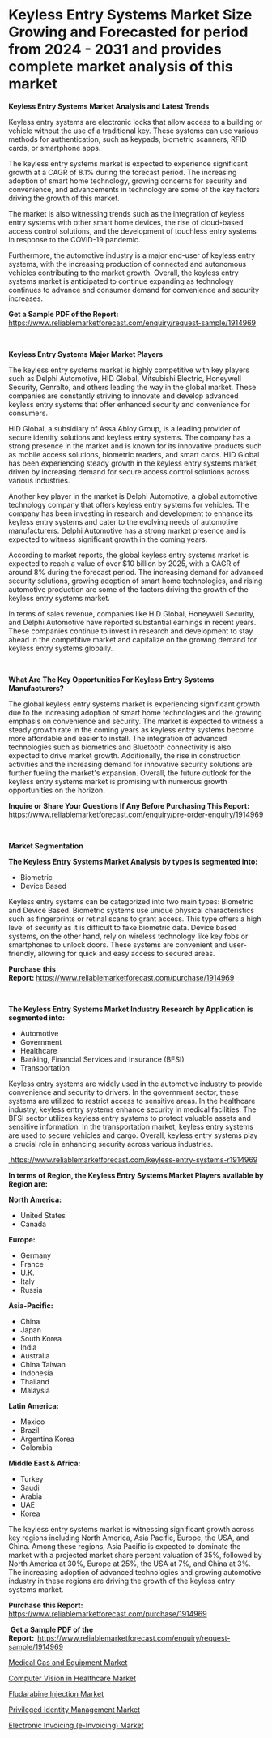 <p><h1>Keyless Entry Systems Market Size Growing and Forecasted for period from 2024 - 2031 and provides complete market analysis of this market</h1></p><p><strong>Keyless Entry Systems Market Analysis and Latest Trends</strong></p>
<p><p>Keyless entry systems are electronic locks that allow access to a building or vehicle without the use of a traditional key. These systems can use various methods for authentication, such as keypads, biometric scanners, RFID cards, or smartphone apps.</p><p>The keyless entry systems market is expected to experience significant growth at a CAGR of 8.1% during the forecast period. The increasing adoption of smart home technology, growing concerns for security and convenience, and advancements in technology are some of the key factors driving the growth of this market.</p><p>The market is also witnessing trends such as the integration of keyless entry systems with other smart home devices, the rise of cloud-based access control solutions, and the development of touchless entry systems in response to the COVID-19 pandemic.</p><p>Furthermore, the automotive industry is a major end-user of keyless entry systems, with the increasing production of connected and autonomous vehicles contributing to the market growth. Overall, the keyless entry systems market is anticipated to continue expanding as technology continues to advance and consumer demand for convenience and security increases.</p></p>
<p><strong>Get a Sample PDF of the Report:&nbsp;</strong> <a href="https://www.reliablemarketforecast.com/enquiry/request-sample/1914969">https://www.reliablemarketforecast.com/enquiry/request-sample/1914969</a></p>
<p>&nbsp;</p>
<p><strong>Keyless Entry Systems Major Market Players</strong></p>
<p><p>The keyless entry systems market is highly competitive with key players such as Delphi Automotive, HID Global, Mitsubishi Electric, Honeywell Security, Genralto, and others leading the way in the global market. These companies are constantly striving to innovate and develop advanced keyless entry systems that offer enhanced security and convenience for consumers.</p><p>HID Global, a subsidiary of Assa Abloy Group, is a leading provider of secure identity solutions and keyless entry systems. The company has a strong presence in the market and is known for its innovative products such as mobile access solutions, biometric readers, and smart cards. HID Global has been experiencing steady growth in the keyless entry systems market, driven by increasing demand for secure access control solutions across various industries.</p><p>Another key player in the market is Delphi Automotive, a global automotive technology company that offers keyless entry systems for vehicles. The company has been investing in research and development to enhance its keyless entry systems and cater to the evolving needs of automotive manufacturers. Delphi Automotive has a strong market presence and is expected to witness significant growth in the coming years.</p><p>According to market reports, the global keyless entry systems market is expected to reach a value of over $10 billion by 2025, with a CAGR of around 8% during the forecast period. The increasing demand for advanced security solutions, growing adoption of smart home technologies, and rising automotive production are some of the factors driving the growth of the keyless entry systems market.</p><p>In terms of sales revenue, companies like HID Global, Honeywell Security, and Delphi Automotive have reported substantial earnings in recent years. These companies continue to invest in research and development to stay ahead in the competitive market and capitalize on the growing demand for keyless entry systems globally.</p></p>
<p>&nbsp;</p>
<p><strong>What Are The Key Opportunities For Keyless Entry Systems Manufacturers?</strong></p>
<p><p>The global keyless entry systems market is experiencing significant growth due to the increasing adoption of smart home technologies and the growing emphasis on convenience and security. The market is expected to witness a steady growth rate in the coming years as keyless entry systems become more affordable and easier to install. The integration of advanced technologies such as biometrics and Bluetooth connectivity is also expected to drive market growth. Additionally, the rise in construction activities and the increasing demand for innovative security solutions are further fueling the market's expansion. Overall, the future outlook for the keyless entry systems market is promising with numerous growth opportunities on the horizon.</p></p>
<p><strong>Inquire or Share Your Questions If Any Before Purchasing This Report:</strong> <a href="https://www.reliablemarketforecast.com/enquiry/pre-order-enquiry/1914969">https://www.reliablemarketforecast.com/enquiry/pre-order-enquiry/1914969</a></p>
<p>&nbsp;</p>
<p><strong>Market Segmentation</strong></p>
<p><strong>The Keyless Entry Systems Market Analysis by types is segmented into:</strong></p>
<p><ul><li>Biometric</li><li>Device Based</li></ul></p>
<p><p>Keyless entry systems can be categorized into two main types: Biometric and Device Based. Biometric systems use unique physical characteristics such as fingerprints or retinal scans to grant access. This type offers a high level of security as it is difficult to fake biometric data. Device based systems, on the other hand, rely on wireless technology like key fobs or smartphones to unlock doors. These systems are convenient and user-friendly, allowing for quick and easy access to secured areas.</p></p>
<p><strong>Purchase this Report:&nbsp;</strong><a href="https://www.reliablemarketforecast.com/purchase/1914969">https://www.reliablemarketforecast.com/purchase/1914969</a></p>
<p>&nbsp;</p>
<p><strong>The Keyless Entry Systems Market Industry Research by Application is segmented into:</strong></p>
<p><ul><li>Automotive</li><li>Government</li><li>Healthcare</li><li>Banking, Financial Services and Insurance (BFSI)</li><li>Transportation</li></ul></p>
<p><p>Keyless entry systems are widely used in the automotive industry to provide convenience and security to drivers. In the government sector, these systems are utilized to restrict access to sensitive areas. In the healthcare industry, keyless entry systems enhance security in medical facilities. The BFSI sector utilizes keyless entry systems to protect valuable assets and sensitive information. In the transportation market, keyless entry systems are used to secure vehicles and cargo. Overall, keyless entry systems play a crucial role in enhancing security across various industries.</p></p>
<p><a href="https://www.reliablemarketforecast.com/keyless-entry-systems-r1914969">&nbsp;https://www.reliablemarketforecast.com/keyless-entry-systems-r1914969</a></p>
<p><strong>In terms of Region, the Keyless Entry Systems Market Players available by Region are:</strong></p>
<p>
    <p> <strong> North America: </strong>
        <ul>
            <li>United States</li>
            <li>Canada</li>
        </ul>
        </p> 
    <p> <strong> Europe: </strong>
        <ul>
            <li>Germany</li>
            <li>France</li>
            <li>U.K.</li>
            <li>Italy</li>
            <li>Russia</li>
        </ul>
        </p> 
    <p> <strong> Asia-Pacific: </strong>
        <ul>
            <li>China</li>
            <li>Japan</li>
            <li>South Korea</li>
            <li>India</li>
            <li>Australia</li>
            <li>China Taiwan</li>
            <li>Indonesia</li>
            <li>Thailand</li>
            <li>Malaysia</li>
        </ul>
        </p> 
    <p> <strong> Latin America: </strong>
        <ul>
            <li>Mexico</li>
            <li>Brazil</li>
            <li>Argentina Korea</li>
            <li>Colombia</li>
        </ul>
        </p> 
    <p> <strong> Middle East & Africa: </strong>
        <ul>
            <li>Turkey</li>
            <li>Saudi</li>
            <li>Arabia</li>
            <li>UAE</li>
            <li>Korea</li>
        </ul>
    </p>
    </p>
<p><p>The keyless entry systems market is witnessing significant growth across key regions including North America, Asia Pacific, Europe, the USA, and China. Among these regions, Asia Pacific is expected to dominate the market with a projected market share percent valuation of 35%, followed by North America at 30%, Europe at 25%, the USA at 7%, and China at 3%. The increasing adoption of advanced technologies and growing automotive industry in these regions are driving the growth of the keyless entry systems market.</p></p>
<p><strong>Purchase this Report: </strong><a href="https://www.reliablemarketforecast.com/purchase/1914969">https://www.reliablemarketforecast.com/purchase/1914969</a></p>
<p>&nbsp;<strong>Get a Sample PDF of the Report:&nbsp;&nbsp;</strong><a href="https://www.reliablemarketforecast.com/enquiry/request-sample/1914969">https://www.reliablemarketforecast.com/enquiry/request-sample/1914969</a></p>
<p><strong></strong></p>
<p><p><a href="https://www.linkedin.com/pulse/medical-gas-equipment-market-emerging-trends-future-prospects-ypiec">Medical Gas and Equipment Market</a></p><p><a href="https://www.linkedin.com/pulse/computer-vision-healthcare-market-overview-global-trends-future-1cjrf">Computer Vision in Healthcare Market</a></p><p><a href="https://medium.com/@clairhane_9803/fludarabine-injection-market-growth-outlook-from-2024-to-2031-and-it-is-projecting-at-12-4-ec204f5b0bbb">Fludarabine Injection Market</a></p><p><a href="https://github.com/JosephMorgnlvXXff/Market-Research-Report-List-1/blob/main/privileged-identity-management-market.md">Privileged Identity Management Market</a></p><p><a href="https://medium.com/@samirmayert184/insights-into-the-electronic-invoicing-e-invoicing-industry-market-financial-status-market-c2291d68132c">Electronic Invoicing (e-Invoicing) Market</a></p></p>